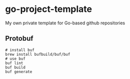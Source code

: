 # go-project-template
My own private template for Go-based github repositories

## Protobuf

```
# install buf
brew install bufbuild/buf/buf
# use buf
buf lint
buf build
buf generate
```